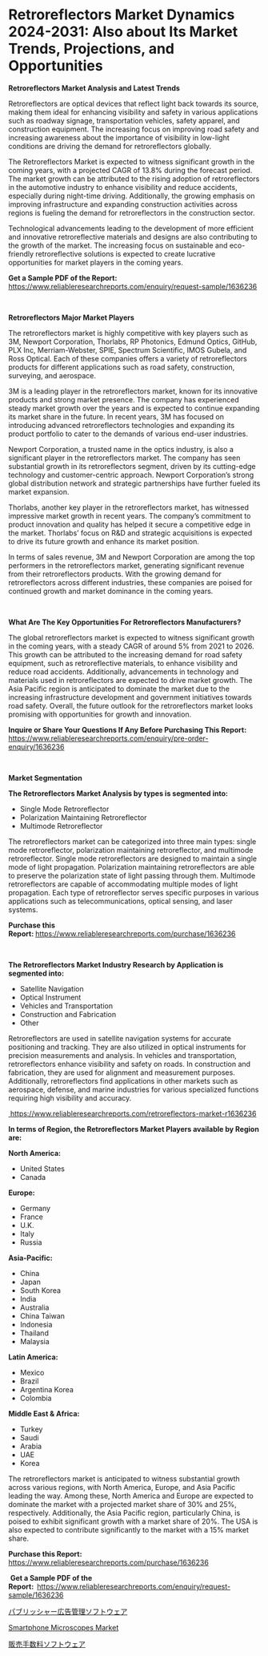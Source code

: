<p><h1>Retroreflectors Market Dynamics 2024-2031: Also about Its Market Trends, Projections, and Opportunities</h1></p><p><strong>Retroreflectors Market Analysis and Latest Trends</strong></p>
<p><p>Retroreflectors are optical devices that reflect light back towards its source, making them ideal for enhancing visibility and safety in various applications such as roadway signage, transportation vehicles, safety apparel, and construction equipment. The increasing focus on improving road safety and increasing awareness about the importance of visibility in low-light conditions are driving the demand for retroreflectors globally.</p><p>The Retroreflectors Market is expected to witness significant growth in the coming years, with a projected CAGR of 13.8% during the forecast period. The market growth can be attributed to the rising adoption of retroreflectors in the automotive industry to enhance visibility and reduce accidents, especially during night-time driving. Additionally, the growing emphasis on improving infrastructure and expanding construction activities across regions is fueling the demand for retroreflectors in the construction sector.</p><p>Technological advancements leading to the development of more efficient and innovative retroreflective materials and designs are also contributing to the growth of the market. The increasing focus on sustainable and eco-friendly retroreflective solutions is expected to create lucrative opportunities for market players in the coming years.</p></p>
<p><strong>Get a Sample PDF of the Report:&nbsp;</strong> <a href="https://www.reliableresearchreports.com/enquiry/request-sample/1636236">https://www.reliableresearchreports.com/enquiry/request-sample/1636236</a></p>
<p>&nbsp;</p>
<p><strong>Retroreflectors Major Market Players</strong></p>
<p><p>The retroreflectors market is highly competitive with key players such as 3M, Newport Corporation, Thorlabs, RP Photonics, Edmund Optics, GitHub, PLX Inc, Merriam-Webster, SPIE, Spectrum Scientific, IMOS Gubela, and Ross Optical. Each of these companies offers a variety of retroreflectors products for different applications such as road safety, construction, surveying, and aerospace.</p><p>3M is a leading player in the retroreflectors market, known for its innovative products and strong market presence. The company has experienced steady market growth over the years and is expected to continue expanding its market share in the future. In recent years, 3M has focused on introducing advanced retroreflectors technologies and expanding its product portfolio to cater to the demands of various end-user industries.</p><p>Newport Corporation, a trusted name in the optics industry, is also a significant player in the retroreflectors market. The company has seen substantial growth in its retroreflectors segment, driven by its cutting-edge technology and customer-centric approach. Newport Corporation’s strong global distribution network and strategic partnerships have further fueled its market expansion.</p><p>Thorlabs, another key player in the retroreflectors market, has witnessed impressive market growth in recent years. The company’s commitment to product innovation and quality has helped it secure a competitive edge in the market. Thorlabs’ focus on R&D and strategic acquisitions is expected to drive its future growth and enhance its market position.</p><p>In terms of sales revenue, 3M and Newport Corporation are among the top performers in the retroreflectors market, generating significant revenue from their retroreflectors products. With the growing demand for retroreflectors across different industries, these companies are poised for continued growth and market dominance in the coming years.</p></p>
<p>&nbsp;</p>
<p><strong>What Are The Key Opportunities For Retroreflectors Manufacturers?</strong></p>
<p><p>The global retroreflectors market is expected to witness significant growth in the coming years, with a steady CAGR of around 5% from 2021 to 2026. This growth can be attributed to the increasing demand for road safety equipment, such as retroreflective materials, to enhance visibility and reduce road accidents. Additionally, advancements in technology and materials used in retroreflectors are expected to drive market growth. The Asia Pacific region is anticipated to dominate the market due to the increasing infrastructure development and government initiatives towards road safety. Overall, the future outlook for the retroreflectors market looks promising with opportunities for growth and innovation.</p></p>
<p><strong>Inquire or Share Your Questions If Any Before Purchasing This Report:</strong> <a href="https://www.reliableresearchreports.com/enquiry/pre-order-enquiry/1636236">https://www.reliableresearchreports.com/enquiry/pre-order-enquiry/1636236</a></p>
<p>&nbsp;</p>
<p><strong>Market Segmentation</strong></p>
<p><strong>The Retroreflectors Market Analysis by types is segmented into:</strong></p>
<p><ul><li>Single Mode Retroreflector</li><li>Polarization Maintaining Retroreflector</li><li>Multimode Retroreflector</li></ul></p>
<p><p>The retroreflectors market can be categorized into three main types: single mode retroreflector, polarization maintaining retroreflector, and multimode retroreflector. Single mode retroreflectors are designed to maintain a single mode of light propagation. Polarization maintaining retroreflectors are able to preserve the polarization state of light passing through them. Multimode retroreflectors are capable of accommodating multiple modes of light propagation. Each type of retroreflector serves specific purposes in various applications such as telecommunications, optical sensing, and laser systems.</p></p>
<p><strong>Purchase this Report:&nbsp;</strong><a href="https://www.reliableresearchreports.com/purchase/1636236">https://www.reliableresearchreports.com/purchase/1636236</a></p>
<p>&nbsp;</p>
<p><strong>The Retroreflectors Market Industry Research by Application is segmented into:</strong></p>
<p><ul><li>Satellite Navigation</li><li>Optical Instrument</li><li>Vehicles and Transportation</li><li>Construction and Fabrication</li><li>Other</li></ul></p>
<p><p>Retroreflectors are used in satellite navigation systems for accurate positioning and tracking. They are also utilized in optical instruments for precision measurements and analysis. In vehicles and transportation, retroreflectors enhance visibility and safety on roads. In construction and fabrication, they are used for alignment and measurement purposes. Additionally, retroreflectors find applications in other markets such as aerospace, defense, and marine industries for various specialized functions requiring high visibility and accuracy.</p></p>
<p><a href="https://www.reliableresearchreports.com/retroreflectors-market-r1636236">&nbsp;https://www.reliableresearchreports.com/retroreflectors-market-r1636236</a></p>
<p><strong>In terms of Region, the Retroreflectors Market Players available by Region are:</strong></p>
<p>
    <p> <strong> North America: </strong>
        <ul>
            <li>United States</li>
            <li>Canada</li>
        </ul>
        </p> 
    <p> <strong> Europe: </strong>
        <ul>
            <li>Germany</li>
            <li>France</li>
            <li>U.K.</li>
            <li>Italy</li>
            <li>Russia</li>
        </ul>
        </p> 
    <p> <strong> Asia-Pacific: </strong>
        <ul>
            <li>China</li>
            <li>Japan</li>
            <li>South Korea</li>
            <li>India</li>
            <li>Australia</li>
            <li>China Taiwan</li>
            <li>Indonesia</li>
            <li>Thailand</li>
            <li>Malaysia</li>
        </ul>
        </p> 
    <p> <strong> Latin America: </strong>
        <ul>
            <li>Mexico</li>
            <li>Brazil</li>
            <li>Argentina Korea</li>
            <li>Colombia</li>
        </ul>
        </p> 
    <p> <strong> Middle East & Africa: </strong>
        <ul>
            <li>Turkey</li>
            <li>Saudi</li>
            <li>Arabia</li>
            <li>UAE</li>
            <li>Korea</li>
        </ul>
    </p>
    </p>
<p><p>The retroreflectors market is anticipated to witness substantial growth across various regions, with North America, Europe, and Asia Pacific leading the way. Among these, North America and Europe are expected to dominate the market with a projected market share of 30% and 25%, respectively. Additionally, the Asia Pacific region, particularly China, is poised to exhibit significant growth with a market share of 20%. The USA is also expected to contribute significantly to the market with a 15% market share.</p></p>
<p><strong>Purchase this Report: </strong><a href="https://www.reliableresearchreports.com/purchase/1636236">https://www.reliableresearchreports.com/purchase/1636236</a></p>
<p>&nbsp;<strong>Get a Sample PDF of the Report:&nbsp;&nbsp;</strong><a href="https://www.reliableresearchreports.com/enquiry/request-sample/1636236">https://www.reliableresearchreports.com/enquiry/request-sample/1636236</a></p>
<p><strong></strong></p>
<p><p><a href="https://medium.com/@brianayatt2023/%E5%87%BA%E7%89%88%E7%A4%BE%E5%BA%83%E5%91%8A%E7%AE%A1%E7%90%86%E3%82%BD%E3%83%95%E3%83%88%E3%82%A6%E3%82%A7%E3%82%A2%E5%B8%82%E5%A0%B4%E3%81%AF-%E5%B8%82%E5%A0%B4%E3%82%B7%E3%82%A7%E3%82%A2-%E3%82%B5%E3%82%A4%E3%82%BA-%E3%81%8A%E3%82%88%E3%81%B32031%E5%B9%B4%E3%81%BE%E3%81%A7%E3%81%AE%E4%BA%88%E6%B8%AC%E3%81%AB%E7%84%A6%E7%82%B9%E3%82%92%E5%BD%93%E3%81%A6%E3%81%A6%E3%81%84%E3%81%BE%E3%81%99-e38b3dac3b2d">パブリッシャー広告管理ソフトウェア</a></p><p><a href="https://github.com/FassouRP/Market-Research-Report-List-4/blob/main/smartphone-microscopes-market.md">Smartphone Microscopes Market</a></p><p><a href="https://medium.com/@amehdzmay/%E8%B2%A9%E5%A3%B2%E6%89%8B%E6%95%B0%E6%96%99%E3%82%BD%E3%83%95%E3%83%88%E3%82%A6%E3%82%A7%E3%82%A2%E5%B8%82%E5%A0%B4-%E3%82%BF%E3%82%A4%E3%83%97-%E3%82%A2%E3%83%97%E3%83%AA%E3%82%B1%E3%83%BC%E3%82%B7%E3%83%A7%E3%83%B3-%E5%9C%B0%E7%90%86%E3%81%AB%E3%82%88%E3%82%8B%E5%8C%85%E6%8B%AC%E7%9A%84%E3%81%AA%E8%A9%95%E4%BE%A1-36474bd9e82b">販売手数料ソフトウェア</a></p></p>